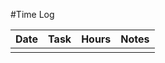 #Time Log

| Date | Task   | Hours | Notes|
|------|:------:|-------|------|
|      |        |       |      |

